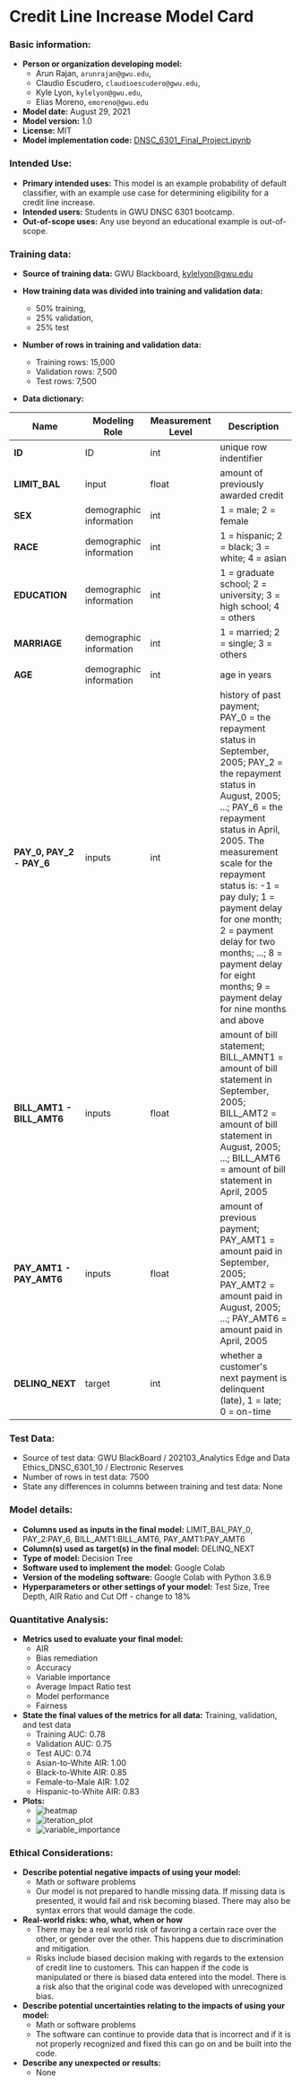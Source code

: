 # Credit Line Increase Model Card

### Basic information:

* **Person or organization developing model:** 
	* Arun Rajan, `arunrajan@gwu.edu`,  
	* Claudio Escudero, `claudioescudero@gwu.edu`,
	* Kyle Lyon, `kylelyon@gwu.edu`,
	* Elias Moreno, `emoreno@gwu.edu`
* **Model date:** August 29, 2021
* **Model version:** 1.0
* **License:** MIT
* **Model implementation code:** [DNSC_6301_Final_Project.ipynb](https://github.com/anirmal08/Project/blob/main/DNSC_6301_Final_Project.ipynb)

### Intended Use:
* **Primary intended uses:** This model is an example probability of default classifier, with an example use case 
       for determining eligibility for a credit line increase.
* **Intended users:** Students in GWU DNSC 6301 bootcamp.
* **Out-of-scope uses:** Any use beyond an educational example is out-of-scope.


### Training data:
* **Source of training data:** GWU Blackboard, kylelyon@gwu.edu
* **How training data was divided into training and validation data:**
	* 50% training, 
	* 25% validation, 
	* 25% test
* **Number of rows in training and validation data:**
	* Training rows: 15,000
	* Validation rows: 7,500
	* Test rows: 7,500

 
* **Data dictionary:**

| Name | Modeling Role | Measurement Level| Description|
| ---- | ------------- | ---------------- | ---------- |
|**ID**| ID | int | unique row indentifier |
| **LIMIT_BAL** | input | float | amount of previously awarded credit |
| **SEX** | demographic information | int | 1 = male; 2 = female
| **RACE** | demographic information | int | 1 = hispanic; 2 = black; 3 = white; 4 = asian |
| **EDUCATION** | demographic information | int | 1 = graduate school; 2 = university; 3 = high school; 4 = others |
| **MARRIAGE** | demographic information | int | 1 = married; 2 = single; 3 = others |
| **AGE** | demographic information | int | age in years |
| **PAY_0, PAY_2 - PAY_6** | inputs | int | history of past payment; PAY_0 = the repayment status in September, 2005; PAY_2 = the repayment status in August, 2005; ...; PAY_6 = the repayment status in April, 2005. The measurement scale for the repayment status is: -1 = pay duly; 1 = payment delay for one month; 2 = payment delay for two months; ...; 8 = payment delay for eight months; 9 = payment delay for nine months and above |
| **BILL_AMT1 - BILL_AMT6** | inputs | float | amount of bill statement; BILL_AMNT1 = amount of bill statement in September, 2005; BILL_AMT2 = amount of bill statement in August, 2005; ...; BILL_AMT6 = amount of bill statement in April, 2005 |
| **PAY_AMT1 - PAY_AMT6** | inputs | float | amount of previous payment; PAY_AMT1 = amount paid in September, 2005; PAY_AMT2 = amount paid in August, 2005; ...; PAY_AMT6 = amount paid in April, 2005 |
| **DELINQ_NEXT**| target | int | whether a customer's next payment is delinquent (late), 1 = late; 0 = on-time |


### Test Data:
* Source of test data: GWU BlackBoard / 202103_Analytics Edge and Data Ethics_DNSC_6301_10 / Electronic Reserves
* Number of rows in test data: 7500
* State any differences in columns between training  and test data: None



### Model details:
* **Columns used as inputs in the final model:** LIMIT_BAL,PAY_0, PAY_2:PAY_6, BILL_AMT1:BILL_AMT6, PAY_AMT1:PAY_AMT6
* **Column(s) used as target(s) in the final model:** DELINQ_NEXT 
* **Type of model:** Decision Tree
* **Software used to implement the model:** Google Colab
* **Version of the modeling software:** Google Colab with Python 3.6.9
* **Hyperparameters or other settings of your model:** Test Size, Tree Depth, AIR Ratio and Cut Off - change to 18%

### Quantitative Analysis:
* **Metrics used to evaluate your final model:**
	* AIR
	* Bias remediation
	* Accuracy
	* Variable importance
	* Average Impact Ratio test
	* Model performance
	* Fairness
* **State the final values of the metrics for all data:** Training, validation, and test data 
	* Training AUC: 0.78
	* Validation AUC: 0.75
	* Test AUC: 0.74
	* Asian-to-White AIR: 1.00
	* Black-to-White AIR: 0.85
	* Female-to-Male AIR: 1.02
	* Hispanic-to-White AIR: 0.83
* **Plots:**
	* ![heatmap](https://user-images.githubusercontent.com/90147914/132726809-609f406b-3c63-491a-90a1-d9c2f47d08cf.png)
	* ![iteration_plot](https://user-images.githubusercontent.com/90147914/132726838-7995bff7-a3d8-4e09-9351-51f3c7a701f3.png)
	* ![variable_importance](https://user-images.githubusercontent.com/90147914/132726875-7a3e815e-52e7-46a1-b66d-d708cd3befdf.png)


### Ethical Considerations:
* **Describe potential negative impacts of using your model:**
	* Math or software problems
	* Our model is not prepared to handle missing data. If missing data is presented, it would fail and risk becoming biased. There may also be syntax errors that would damage the code.  
* **Real-world risks: who, what, when or how**
	* There may be a real world risk of favoring a certain race over the other, or gender over the other. This happens due to discrimination and mitigation.
	* Risks include biased decision making with regards to the extension of credit line to     customers. This can happen if the code is manipulated or there is biased data entered into the model. There is a risk also that the original code was developed with unrecognized bias. 
* **Describe potential uncertainties relating to the impacts of using your model:**
	* Math or software problems
	* The software can continue to provide data that is incorrect and if it is not properly recognized and fixed this can go on and be built into the code.
* **Describe any unexpected or results:** 
	* None

